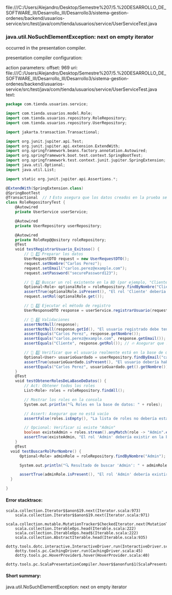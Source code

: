 file:///C:/Users/Alejandro/Desktop/Semestre%207/5.%20DESARROLLO_DE_SOFTWARE_III/Desarrollo_III/Desarrollo3/sistema-gestion-ordenes/backend/usuarios-service/src/test/java/com/tienda/usuarios/service/UserServiceTest.java
### java.util.NoSuchElementException: next on empty iterator

occurred in the presentation compiler.

presentation compiler configuration:


action parameters:
offset: 969
uri: file:///C:/Users/Alejandro/Desktop/Semestre%207/5.%20DESARROLLO_DE_SOFTWARE_III/Desarrollo_III/Desarrollo3/sistema-gestion-ordenes/backend/usuarios-service/src/test/java/com/tienda/usuarios/service/UserServiceTest.java
text:
```scala
package com.tienda.usuarios.service;

import com.tienda.usuarios.model.Role;
import com.tienda.usuarios.repository.RoleRepository;
import com.tienda.usuarios.repository.UserRepository;

import jakarta.transaction.Transactional;

import org.junit.jupiter.api.Test;
import org.junit.jupiter.api.extension.ExtendWith;
import org.springframework.beans.factory.annotation.Autowired;
import org.springframework.boot.test.context.SpringBootTest;
import org.springframework.test.context.junit.jupiter.SpringExtension;
import java.util.Optional;
import java.util.List;

import static org.junit.jupiter.api.Assertions.*;

@ExtendWith(SpringExtension.class)
@SpringBootTest
@Transactional  // ❗ Esto asegura que los datos creados en la prueba se revierten después de ejecutarla
class RoleRepositoryTest {
    @Autowired
    private UserService userService;

    @Autowired
    private UserRepository userRepository;

    @Autowired
    private RoleRep@@ository roleRepository;
    @Test
    void testRegistrarUsuario_Exitoso() {
        // 🔹 1️⃣ Preparar los datos
        UserRequestDTO request = new UserRequestDTO();
        request.setNombre("Carlos Perez");
        request.setEmail("carlos.perez@example.com");
        request.setPassword("securePassword123");

        // 🔹 2️⃣ Buscar un rol existente en la BD (por ejemplo, "Cliente")
        Optional<Role> optionalRole = roleRepository.findByNombre("Cliente");
        assertTrue(optionalRole.isPresent(), "El rol 'Cliente' debería existir en la base de datos");
        request.setRol(optionalRole.get());

        // 🔹 3️⃣ Ejecutar el método de registro
        UserResponseDTO response = userService.registrarUsuario(request);

        // 🔹 4️⃣ Validaciones
        assertNotNull(response);
        assertNotNull(response.getId(), "El usuario registrado debe tener un ID");
        assertEquals("Carlos Perez", response.getNombre());
        assertEquals("carlos.perez@example.com", response.getEmail());
        assertEquals("Cliente", response.getRol()); // 🔥 Asegurar que se guardó el rol correcto

        // 🔹 5️⃣ Verificar que el usuario realmente está en la base de datos
        Optional<User> usuarioGuardado = userRepository.findByEmail("carlos.perez@example.com");
        assertTrue(usuarioGuardado.isPresent(), "El usuario debería haberse guardado en la base de datos");
        assertEquals("Carlos Perez", usuarioGuardado.get().getNombre());
    }
    @Test
    void testObtenerRolesDeLaBaseDeDatos() {
        // Act: Obtener todos los roles
        List<Role> roles = roleRepository.findAll();

        // Mostrar los roles en la consola
        System.out.println("🔍 Roles en la base de datos: " + roles);

        // Assert: Asegurar que no está vacío
        assertFalse(roles.isEmpty(), "La lista de roles no debería estar vacía");

        // Opcional: Verificar si existe "Admin"
        boolean existeAdmin = roles.stream().anyMatch(role -> "Admin".equalsIgnoreCase(role.getNombre()));
        assertTrue(existeAdmin, "El rol 'Admin' debería existir en la base de datos");
    }
    @Test
  void testBuscarRolPorNombre() {
      Optional<Role> adminRole = roleRepository.findByNombre("Admin");

      System.out.println("🔍 Resultado de buscar 'Admin': " + adminRole);

      assertTrue(adminRole.isPresent(), "El rol 'Admin' debería existir en la base de datos");
  }

}

```



#### Error stacktrace:

```
scala.collection.Iterator$$anon$19.next(Iterator.scala:973)
	scala.collection.Iterator$$anon$19.next(Iterator.scala:971)
	scala.collection.mutable.MutationTracker$CheckedIterator.next(MutationTracker.scala:76)
	scala.collection.IterableOps.head(Iterable.scala:222)
	scala.collection.IterableOps.head$(Iterable.scala:222)
	scala.collection.AbstractIterable.head(Iterable.scala:935)
	dotty.tools.dotc.interactive.InteractiveDriver.run(InteractiveDriver.scala:164)
	dotty.tools.pc.CachingDriver.run(CachingDriver.scala:45)
	dotty.tools.pc.HoverProvider$.hover(HoverProvider.scala:40)
	dotty.tools.pc.ScalaPresentationCompiler.hover$$anonfun$1(ScalaPresentationCompiler.scala:389)
```
#### Short summary: 

java.util.NoSuchElementException: next on empty iterator